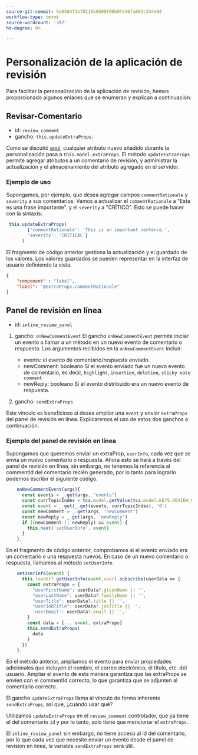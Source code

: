 ```yaml
---
source-git-commit: 5e0584f1bf0216b8b00f00b9fe46fa682c244e08
workflow-type: tm+mt
source-wordcount: '397'
ht-degree: 0%

---
```

# Personalización de la aplicación de revisión

Para facilitar la personalización de la aplicación de revisión, hemos proporcionado algunos enlaces que se enumeran y explican a continuación:

## Revisar-Comentario

- id: `review_comment`
- gancho: `this.updateExtraProps`:

Como se discutió [aquí](../../aem_guides_framework/basic_customisation.md), cualquier atributo nuevo añadido durante la personalización pasa a `this.model.extraProps`. El método `updateExtraProps` permite agregar atributos a un comentario de revisión, y administrar la actualización y el almacenamiento del atributo agregado en el servidor.

### Ejemplo de uso

Supongamos, por ejemplo, que desea agregar campos `commentRationale` y `severity` a sus comentarios.
Vamos a actualizar el `commentRationale` a &quot;Esta es una frase importante&quot;. y el `severity` a &quot;CRÍTICO&quot;.
Esto se puede hacer con la sintaxis:

```typescript
 this.updateExtraProps(
        {'commentRationale': 'This is an important sentence.',
        'severity': 'CRITICAL'}
      )
```

El fragmento de código anterior gestiona la actualización y el guardado de los valores. Los valores guardados se pueden representar en la interfaz de usuario definiendo la vista.

```JSON
{
    "component" : "label",
    "label": "@extraProps.commentRationale"
}
```

## Panel de revisión en línea

- id: `inline_review_panel`

1. gancho: `onNewCommentEvent`
El gancho `onNewCommentEvent` permite iniciar un evento o llamar a un método en un nuevo evento de comentario o respuesta.
Los argumentos recibidos en la `onNewCommentEvent` incluir:
   - events: el evento de comentario/respuesta enviado.
   - newComment: booleano Si el evento enviado fue un nuevo evento de comentario, es decir, `highlight`, `insertion`, `deletion`, `sticky note comment`
   - newReply: booleano Si el evento distribuido era un nuevo evento de respuesta.

2. gancho: `sendExtraProps`

Este vínculo es beneficioso si desea ampliar una `event` y enviar `extraProps` del panel de revisión en línea. Explicaremos el uso de estos dos ganchos a continuación.

### Ejemplo del panel de revisión en línea

Supongamos que queremos enviar un extraProp, `userInfo`, cada vez que se envía un nuevo comentario o respuesta. Ahora esto se hará a través del panel de revisión en línea, sin embargo, no tenemos la referencia al commentId del comentario recién generado, por lo tanto para lograrlo podemos escribir el siguiente código.

```typescript
    onNewCommentEvent(args){
      const events = _.get(args, "events")
      const currTopicIndex = tcx.model.getValue(tcx.model.KEYS.REVIEW_CURR_TOPIC) || this.model.currTopicIndex || "0"
      const event = _.get(_.get(events, currTopicIndex), '0')
      const newComment = _.get(args, 'newComment')
      const newReply = _.get(args, 'newReply')
      if ((newComment || newReply) && event) {
        this.next('setUserInfo', event)
      }
    },
```

En el fragmento de código anterior, comprobamos si el evento enviado era un comentario o una respuesta nuevos. En caso de un nuevo comentario o respuesta, llamamos al método `setUserInfo`

```typescript
    setUserInfo(event) {
      this.loader?.getUserInfo(event.user).subscribe(userData => {
        const extraProps = {
          "userFirstName": userData?.givenName || '',
          "userLastName": userData?.familyName || '',
          "userTitle": userData?.title || '',
          "userJobTitle": userData?.jobTitle || '',
          'userEmail': userData?.email || '',
        }
        const data = {... event, extraProps}
        this.sendExtraProps(
          data
        )
      })
    },
```

En el método anterior, ampliamos el evento para enviar propiedades adicionales que incluyen el nombre, el correo electrónico, el título, etc. del usuario. Ampliar el evento de esta manera garantiza que las extraProps se envíen con el commentId correcto, lo que garantiza que se adjunten al comentario correcto.

El gancho `updateExtraProps` llama al vínculo de forma inherente `sendExtraProps`, así que, ¿cuándo usar qué?

Utilizamos `updateExtraProps` en el `review_comment` controlador, que ya tiene el del comentario `id` y por lo tanto, solo tiene que mencionar el `extraProps.`

El `inline_review_panel` sin embargo, no tiene acceso al id del comentario, por lo que cada vez que necesite enviar un evento desde el panel de revisión en línea, la variable `sendExtraProps` será útil.
